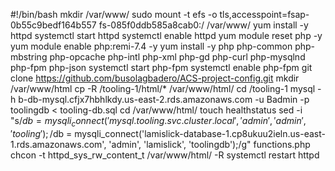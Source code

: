 #!/bin/bash
mkdir /var/www/
sudo mount -t efs -o tls,accesspoint=fsap-0b55c9bedf164b557 fs-085f0ddb585a8cab0:/ /var/www/
yum install -y httpd 
systemctl start httpd
systemctl enable httpd
yum module reset php -y
yum module enable php:remi-7.4 -y
yum install -y php php-common php-mbstring php-opcache php-intl php-xml php-gd php-curl php-mysqlnd php-fpm php-json
systemctl start php-fpm
systemctl enable php-fpm
git clone https://github.com/busolagbadero/ACS-project-config.git
mkdir /var/www/html
cp -R /tooling-1/html/*  /var/www/html/
cd /tooling-1
mysql -h b-db-mysql.cfjx7hbhlkdy.us-east-2.rds.amazonaws.com -u Badmin -p toolingdb < tooling-db.sql
cd /var/www/html/
touch healthstatus
sed -i "s/$db = mysqli_connect('mysql.tooling.svc.cluster.local', 'admin', 'admin', 'tooling');/$db = mysqli_connect('lamislick-database-1.cp8ukuu2ieln.us-east-1.rds.amazonaws.com', 'admin', 'lamislick', 'toolingdb');/g" functions.php
chcon -t httpd_sys_rw_content_t /var/www/html/ -R
systemctl restart httpd







